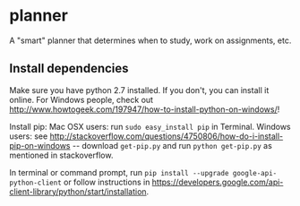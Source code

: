 # planner
A "smart" planner that determines when to study, work on assignments, etc.

## Install dependencies
Make sure you have python 2.7 installed. If you don't, you can install it online. For Windows people, check out http://www.howtogeek.com/197947/how-to-install-python-on-windows/!

Install pip:
Mac OSX users: run `sudo easy_install pip` in Terminal.
Windows users: see http://stackoverflow.com/questions/4750806/how-do-i-install-pip-on-windows -- download `get-pip.py` and run `python get-pip.py` as mentioned in stackoverflow.

In terminal or command prompt, run `pip install --upgrade google-api-python-client` or follow instructions in https://developers.google.com/api-client-library/python/start/installation.


